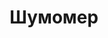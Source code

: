 ---
id: '49'
title: Шумомер 
description: Залог 2000 рублей
price: '200'
order: 49
default_thumbnail_image: images/shum_sm.jpg
default_original_image: images/shum.jpg
category: content/category/06izmer.md
featured: true
layout: product
---